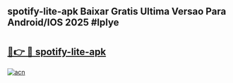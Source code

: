 ## spotify-lite-apk Baixar Gratis Ultima Versao Para Android/IOS 2025 #lplye

# <h2><a href="https://ainizakaria.my?title=spotify-lite-apk&ref=20M">🔗👉 🔴 spotify-lite-apk</a></h2>

[![acn](https://github.com/user-attachments/assets/0f9c940e-d8b0-45ae-aac7-cd30a18b3e1c)](https://ainizakaria.my?title=spotify-lite-apk&ref=20M)

